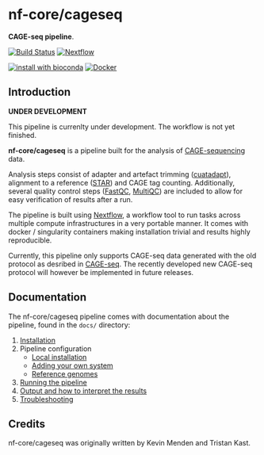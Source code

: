 # nf-core/cageseq

**CAGE-seq pipeline**.

[![Build Status](https://travis-ci.com/nf-core/cageseq.svg?branch=master)](https://travis-ci.com/nf-core/cageseq)
[![Nextflow](https://img.shields.io/badge/nextflow-%E2%89%A50.32.0-brightgreen.svg)](https://www.nextflow.io/)

[![install with bioconda](https://img.shields.io/badge/install%20with-bioconda-brightgreen.svg)](http://bioconda.github.io/)
[![Docker](https://img.shields.io/docker/automated/nfcore/cageseq.svg)](https://hub.docker.com/r/nfcore/cageseq)

## Introduction
**UNDER DEVELOPMENT**

This pipeline is currenlty under development. The workflow is not yet finished.


**nf-core/cageseq** is a pipeline built for the analysis of [CAGE-sequencing](https://www.ncbi.nlm.nih.gov/pubmed/22362160) data.


Analysis steps consist of adapter and artefact trimming ([cuatadapt](https://cutadapt.readthedocs.io/en/stable/guide.html)), alignment to a reference ([STAR](https://github.com/alexdobin/STAR)) and CAGE tag counting.
Additionally, several quality control steps ([FastQC](https://www.bioinformatics.babraham.ac.uk/projects/fastqc/), [MultiQC](https://multiqc.info/)) are included to allow for easy verification of results after a run.

The pipeline is built using [Nextflow](https://www.nextflow.io), a workflow tool to run tasks across multiple compute infrastructures in a very portable manner. It comes with docker / singularity containers making installation trivial and results highly reproducible.

Currently, this pipeline only supports CAGE-seq data generated with the old protocol as desribed in [CAGE-seq](https://www.ncbi.nlm.nih.gov/pubmed/22362160). The recently developed new CAGE-seq protocol will however be implemented in future releases.


## Documentation
The nf-core/cageseq pipeline comes with documentation about the pipeline, found in the `docs/` directory:

1. [Installation](docs/installation.md)
2. Pipeline configuration
    * [Local installation](docs/configuration/local.md)
    * [Adding your own system](docs/configuration/adding_your_own.md)
    * [Reference genomes](docs/configuration/reference_genomes.md)  
3. [Running the pipeline](docs/usage.md)
4. [Output and how to interpret the results](docs/output.md)
5. [Troubleshooting](docs/troubleshooting.md)

<!-- TODO nf-core: Add a brief overview of what the pipeline does and how it works -->

## Credits
nf-core/cageseq was originally written by Kevin Menden and Tristan Kast.
